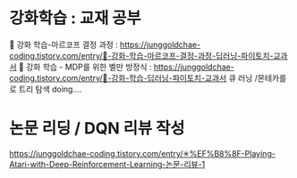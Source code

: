 # 강화학습 : 교재 공부
🪼 강화 학습-마르코프 결정 과정 : https://junggoldchae-coding.tistory.com/entry/🪼-강화-학습-마르코프-결정-과정-딥러닝-파이토치-교과서
🪼 강화 학습 - MDP를 위한 벨만 방정식 : https://junggoldchae-coding.tistory.com/entry/🪼-강화-학습-딥러닝-파이토치-교과서
큐 러닝 /몬테카를로 트리 탐색 doing....

# 논문 리딩 / DQN 리뷰 작성
https://junggoldchae-coding.tistory.com/entry/✳%EF%B8%8F-Playing-Atari-with-Deep-Reinforcement-Learning-논문-리뷰-1